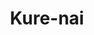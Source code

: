 --- 
title: "Kure-nai"
publishdate: "2019-5-23T16:48:46+02:00"
src: "https://365manga.net/manga/kure-nai"
image: "https://data.365manga.net/images/thumbnails/19239-kure-nai.jpg"
description: "Based on a series of light novels, Kure-nai is about the adventures and misadventures of 16-year-old Shinkurou Kurenai. Shinkurou is an authority in settling disputes between people, and is one day approached by Murasaki Kuhouin, the daughter of a powerful plutocratic family, asking him to be her bodyguard."
---